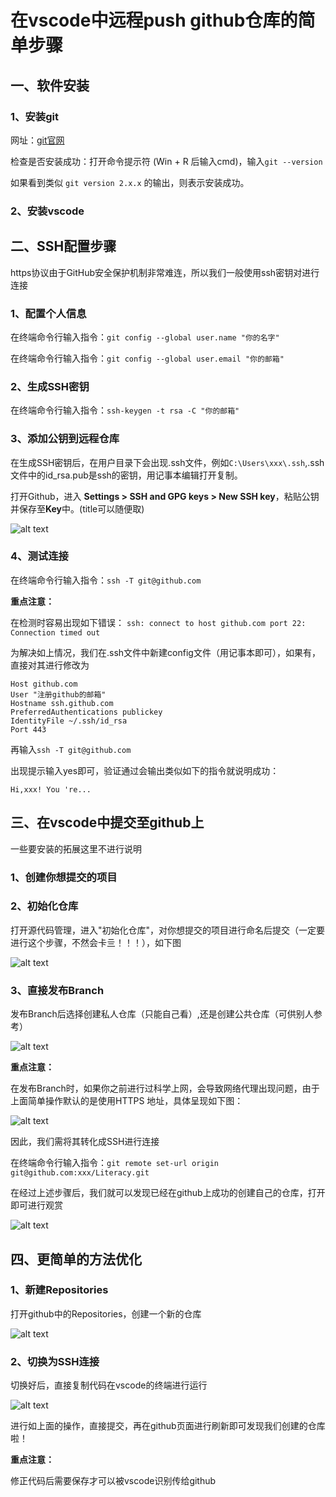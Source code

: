 # 在vscode中远程push github仓库的简单步骤

## 一、软件安装

### 1、安装git

网址：[git官网](https://git-scm.com/)

检查是否安装成功：打开命令提示符 (Win + R 后输入cmd)，输入`git --version`

如果看到类似 `git version 2.x.x` 的输出，则表示安装成功。

### 2、安装vscode

## 二、SSH配置步骤

https协议由于GitHub安全保护机制非常难连，所以我们一般使用ssh密钥对进行连接

### 1、配置个人信息

在终端命令行输入指令：`git config --global user.name "你的名字"`

在终端命令行输入指令：`git config --global user.email "你的邮箱"`

### 2、生成SSH密钥

在终端命令行输入指令：`ssh-keygen -t rsa -C "你的邮箱"`

### 3、添加公钥到远程仓库

在生成SSH密钥后，在用户目录下会出现.ssh文件，例如`C:\Users\xxx\.ssh`,.ssh文件中的id_rsa.pub是ssh的密钥，用记事本编辑打开复制。

打开Github，进⼊ **Settings > SSH and GPG keys > New SSH key**，粘贴公钥并保存至**Key**中。(title可以随便取)

![alt text](./image_git_usage/image.png)

### 4、测试连接

在终端命令行输入指令：`ssh -T git@github.com`

**重点注意：**

在检测时容易出现如下错误：
`ssh: connect to host github.com port 22: Connection timed out`

为解决如上情况，我们在.ssh文件中新建config文件（用记事本即可），如果有，直接对其进行修改为

    Host github.com 
    User "注册github的邮箱"
    Hostname ssh.github.com 
    PreferredAuthentications publickey 
    IdentityFile ~/.ssh/id_rsa 
    Port 443

再输入`ssh -T git@github.com`

出现提示输入yes即可，验证通过会输出类似如下的指令就说明成功：

`Hi,xxx! You 're...`

## 三、在vscode中提交至github上

一些要安装的拓展这里不进行说明

### 1、创建你想提交的项目

### 2、初始化仓库

打开源代码管理，进入"初始化仓库"，对你想提交的项目进行命名后提交（一定要进行这个步骤，不然会卡亖！！！），如下图

![alt text](./image_git_usage/image-2.png)

### 3、直接发布Branch

发布Branch后选择创建私人仓库（只能自己看）,还是创建公共仓库（可供别人参考）

![alt text](./image_git_usage/image-3.png)

**重点注意：**

在发布Branch时，如果你之前进行过科学上网，会导致网络代理出现问题，由于上面简单操作默认的是使用HTTPS 地址，具体呈现如下图：

![alt text](./image_git_usage/image-4.png)

因此，我们需将其转化成SSH进行连接

在终端命令行输入指令：`git remote set-url origin git@github.com:xxx/Literacy.git`

在经过上述步骤后，我们就可以发现已经在github上成功的创建自己的仓库，打开即可进行观赏

![alt text](./image_git_usage/image-5.png)

## 四、更简单的方法优化

### 1、新建Repositories

打开github中的Repositories，创建一个新的仓库

![alt text](./image_git_usage/image-6.png)

### 2、切换为SSH连接

切换好后，直接复制代码在vscode的终端进行运行

![alt text](./image_git_usage/image-7.png)


进行如上面的操作，直接提交，再在github页面进行刷新即可发现我们创建的仓库啦！

**重点注意：**

修正代码后需要保存才可以被vscode识别传给github
